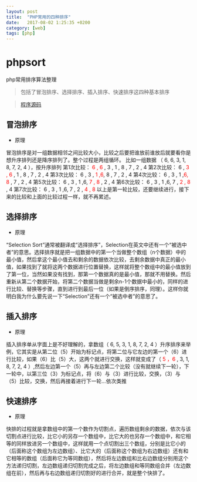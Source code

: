 ```yaml
---
layout: post
title:  "PHP常用的四种排序"
date:   2017-08-02 1:25:35 +0200
category: [web]
tags: [php]
---
```


# phpsort
php常用排序算法整理
> 包括了冒泡排序、选择排序、插入排序、快速排序这四种基本排序

> [程序源码](https://github.com/HerbCollins/phpsort)

## 冒泡排序

- 原理

冒泡排序是对一组数据相邻之间比较大小，比较之后要把谁放前谁放后就要看你是想升序排列还是降序排列了。整个过程是两组循环。
比如一组数据 （ 6, 6, 3, 1, 8, 7, 2, 4 ），按升序排列
第1次比较：	 <font color='red'>6 , 6 </font>, 3 , 1 , 8 , 7 , 2 , 4
第2次比较：	 6 , <font color='red'>3 , 6</font> , 1 , 8 , 7 , 2 , 4
第3次比较：	 6 , 3 , <font color='red'>1 ,6</font>, 8 , 7 , 2 , 4
第4次比较：	 6 , 3 , 1 ,<font color='red'>6, 8 </font>, 7 , 2 , 4
第5次比较：	 6 , 3 , 1 ,6, <font color='red'> 7 , 8 </font>, 2 , 4
第6次比较：	 6 , 3 , 1 ,6, 7 , <font color='red'>2 , 8 </font>, 4
第7次比较：	 6 , 3 , 1 ,6, 7 , 2 ,<font color='red'> 4 , 8 </font>
以上是第一轮比较，还要继续进行，接下来的比较和上面的比较过程一样，就不再累述。

## 选择排序

- 原理

“Selection Sort”通常被翻译成“选择排序”，Selection在英文中还有一个“被选中者”的意思。选择排序就是把一组数据中的第一个当做整个数组（n个数据）中的最小值，然后拿这个最小值去和剩余的数据依次比较，去剩余数据中真正的最小值，如果找到了就将这两个数据进行位置替换，这样就将整个数组中的最小值放到了第一位，当然如果没有找到，那第一个数据真的是最小值，那就不用替换。然后重新从第二个数据开始，将第二个数据当做是剩余n-1个数据中最小的，同样的进行比较、替换等步骤，直到进行到最后一位（如果是倒序排序，同理）。这样你就明白我为什么要先说一下“Selection”还有一个“被选中者”的意思了。


## 插入排序

- 原理

插入排序单从字面上是不好理解的，拿数组（ 6, 5, 3, 1, 8, 7, 2, 4 ）升序排序来举例，它其实是从第二位（5）开始为标记点，将第二位与它左边的第一个（6）进行比较，如果（6）比（5）大，这两个就进行交换，这样就变成了（ <font color='red'>5 ，6 </font> , 3, 1, 8, 7, 2, 4 ）,然后左边第一个（5）再与左边第二个比较（没有就继续下一轮），下一轮中，以第三位（3）为标记点，将（6）与（3）进行比较，交换，（3）与（5）比较，交换，然后再接着进行下一轮...依次类推

## 快速排序

- 原理

快排的过程就是拿数组中的第一个数作为切割点，遍历数组剩余的数据，依次与该切割点进行比较，比它小的另存一个数组中，比它大的也另存一个数组中，和它相等的同样放进另一个数组中，这样就用一个点切割出三个数组，分别是比它小的（后面称这个数组为左边数组）、比它大的（后面称这个数组为右边数组）还有和它相等的数组（后面称它为等同数组），然后将左边数组和比右边数组分别用这个方法递归切割，左边数组递归切割完成之后，将左边数组和等同数组合并（左边数组在前），然后再与右边数组递归切割好的进行合并，就是整个快排了。
